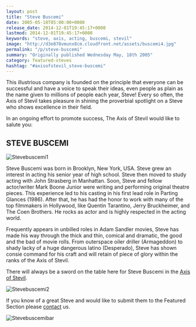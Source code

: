 ```yaml
---
layout: post
title: "Steve Buscemi"
date: 2005-05-18T05:00:00+0000
release_date: 2014-12-01T19:45:17+0000
lastmod: 2014-12-01T19:45:17+0000
keywords: "steve, axis, acting, buscemi, stevil"
image: "http://d3e878vmunx8cm.cloudfront.net/assets/buscemi4.jpg"
permalink: "/p/steve-buscemi"
summary: "Originally published Wednesday May, 18th 2005"
category: featured-steves
hashtag: "#axisofstevil_steve-buscemi"
---
```


[id_1]: http://d3e878vmunx8cm.cloudfront.net/assets/buscemi4.jpg "Stevebuscemi1"[id_2]: http://d3e878vmunx8cm.cloudfront.net/assets/buscemi3.jpg "Stevebuscemi2"[id_3]: http://d3e878vmunx8cm.cloudfront.net/assets/buscemimural.gif "Stevebuscemibar"
This illustrious company is founded on the principle that everyone can be successful and have a voice to speak their ideas, even people as plain as the name given to millions of people each year, Steve! Every so often, the Axis of Stevil takes pleasure in shining the proverbial spotlight on a Steve who shows excellence in their field.

In an ongoing effort to promote success, The Axis of Stevil would like to salute you:

## STEVE BUSCEMI ##

![Stevebuscemi1][id_1]

Steve Buscemi was born in Brooklyn, New York, USA. Steve grew an interest in acting his senior year of high school. Steve then moved to study acting with John Strasberg in Manhattan. Soon, Steve and fellow actor/writer Mark Boone Junior were writing and performing original theatre pieces. This experience led to his casting in his first lead role in Parting Glances (1986). After that, he has had the honor to work with many of the top filmmakers in Hollywood, like Quentin Tarantino, Jerry Bruckheimer, and The Coen Brothers. He rocks as actor and is highly respected in the acting world.

Frequently appears in unbilled roles in Adam Sandler movies, Steve has made his way through the thick and thin, comical and dramatic, the good and the bad of movie rolls. From outerspace oiler driller (Armageddon) to shady lacky of a huge dangerous latino (Desperado), Steve has shown consie command for his craft and will retain of piece of glory within the ranks of the Axis of Stevil.

There will always be a sword on the table here for Steve Buscemi in the [Axis of Stevil](/ "Axis of Stevil").

![Stevebuscemi2][id_2]

If you know of a great Steve and would like to submit them to the Featured Section please [contact](/contact) us.

![Stevebuscemibar][id_3]
